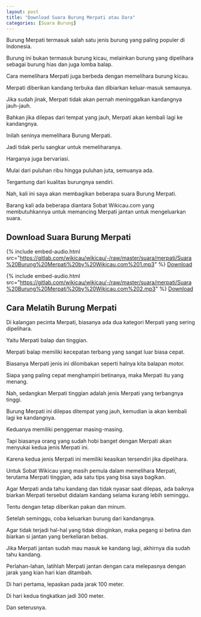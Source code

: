 ```yaml
---
layout: post
title: "Download Suara Burung Merpati atau Dara"
categories: [Suara Burung]
---
```


Burung Merpati termasuk salah satu jenis burung yang paling populer di Indonesia.

Burung ini bukan termasuk burung kicau, melainkan burung yang dipelihara sebagai burung hias dan juga lomba balap.

Cara memelihara Merpati juga berbeda dengan memelihara burung kicau.

Merpati diberikan kandang terbuka dan dibiarkan keluar-masuk semaunya.

Jika sudah jinak, Merpati tidak akan pernah meninggalkan kandangnya jauh-jauh.

Bahkan jika dilepas dari tempat yang jauh, Merpati akan kembali lagi ke kandangnya.

Inilah seninya memelihara Burung Merpati.

Jadi tidak perlu sangkar untuk memeliharanya.

Harganya juga bervariasi.

Mulai dari puluhan ribu hingga puluhan juta, semuanya ada.

Tergantung dari kualitas burungnya sendiri.

Nah, kali ini saya akan membagikan beberapa suara Burung Merpati.

Barang kali ada beberapa diantara Sobat Wikicau.com yang membutuhkannya untuk memancing Merpati jantan untuk mengeluarkan suara.

## Download Suara Burung Merpati

{% include embed-audio.html src="https://gitlab.com/wikicau/wikicau/-/raw/master/suara/merpati/Suara%20Burung%20Merpati%20by%20Wikicau.com%201.mp3" %}
[Download](https://bit.ly/2TyyFGL)

{% include embed-audio.html src="https://gitlab.com/wikicau/wikicau/-/raw/master/suara/merpati/Suara%20Burung%20Merpati%20by%20Wikicau.com%202.mp3" %}
[Download](https://bit.ly/2Z3bmWB)

## Cara Melatih Burung Merpati

Di kalangan pecinta Merpati, biasanya ada dua kategori Merpati yang sering dipelihara.

Yaitu Merpati balap dan tinggian.

Merpati balap memiliki kecepatan terbang yang sangat luar biasa cepat.

Biasanya Merpati jenis ini dilombakan seperti halnya kita balapan motor.

Siapa yang paling cepat menghampiri betinanya, maka Merpati itu yang menang.

Nah, sedangkan Merpati tinggian adalah jenis Merpati yang terbangnya tinggi.

Burung Merpati ini dilepas ditempat yang jauh, kemudian ia akan kembali lagi ke kandangnya.

Keduanya memiliki penggemar masing-masing.

Tapi biasanya orang yang sudah hobi banget dengan Merpati akan menyukai kedua jenis Merpati ini.

Karena kedua jenis Merpati ini memiliki keasikan tersendiri jika dipelihara.

Untuk Sobat Wikicau yang masih pemula dalam memelihara Merpati, terutama Merpati tinggian, ada satu tips yang bisa saya bagikan.

Agar Merpati anda tahu kandang dan tidak nyasar saat dilepas, ada baiknya biarkan Merpati tersebut didalam kandang selama kurang lebih seminggu.

Tentu dengan tetap diberikan pakan dan minum.

Setelah seminggu, coba keluarkan burung dari kandangnya.

Agar tidak terjadi hal-hal yang tidak diinginkan, maka pegang si betina dan biarkan si jantan yang berkeliaran bebas.

Jika Merpati jantan sudah mau masuk ke kandang lagi, akhirnya dia sudah tahu kandang.

Perlahan-lahan, latihlah Merpati jantan dengan cara melepasnya dengan jarak yang kian hari kian ditambah.

Di hari pertama, lepaskan pada jarak 100 meter.

Di hari kedua tingkatkan jadi 300 meter.

Dan seterusnya.